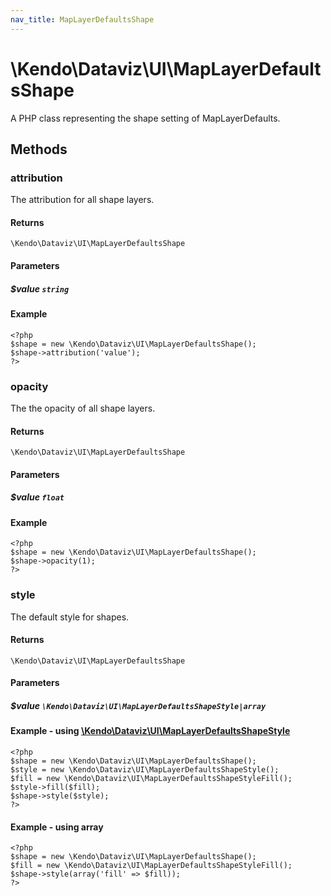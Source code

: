 ```yaml
---
nav_title: MapLayerDefaultsShape
---
```


# \Kendo\Dataviz\UI\MapLayerDefaultsShape

A PHP class representing the shape setting of MapLayerDefaults.


## Methods

### attribution
The attribution for all shape layers.

#### Returns
`\Kendo\Dataviz\UI\MapLayerDefaultsShape`

#### Parameters

##### $value `string`



#### Example 
    <?php
    $shape = new \Kendo\Dataviz\UI\MapLayerDefaultsShape();
    $shape->attribution('value');
    ?>

### opacity
The the opacity of all shape layers.

#### Returns
`\Kendo\Dataviz\UI\MapLayerDefaultsShape`

#### Parameters

##### $value `float`



#### Example 
    <?php
    $shape = new \Kendo\Dataviz\UI\MapLayerDefaultsShape();
    $shape->opacity(1);
    ?>

### style

The default style for shapes.

#### Returns
`\Kendo\Dataviz\UI\MapLayerDefaultsShape`

#### Parameters

##### $value `\Kendo\Dataviz\UI\MapLayerDefaultsShapeStyle|array`


#### Example - using [\Kendo\Dataviz\UI\MapLayerDefaultsShapeStyle](/kendo-ui/api/wrappers/php/Kendo/Dataviz/UI/MapLayerDefaultsShapeStyle)
    <?php
    $shape = new \Kendo\Dataviz\UI\MapLayerDefaultsShape();
    $style = new \Kendo\Dataviz\UI\MapLayerDefaultsShapeStyle();
    $fill = new \Kendo\Dataviz\UI\MapLayerDefaultsShapeStyleFill();
    $style->fill($fill);
    $shape->style($style);
    ?>

#### Example - using array

    <?php
    $shape = new \Kendo\Dataviz\UI\MapLayerDefaultsShape();
    $fill = new \Kendo\Dataviz\UI\MapLayerDefaultsShapeStyleFill();
    $shape->style(array('fill' => $fill));
    ?>

